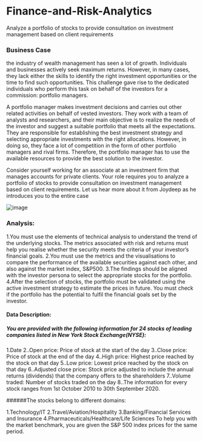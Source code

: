 # Finance-and-Risk-Analytics
 Analyze a portfolio of stocks to provide consultation on investment management based on client requirements

### Business Case 
the industry of wealth management has seen a lot of growth. Individuals and businesses actively seek maximum returns. However, in many cases, they lack either the skills to identify the right investment opportunities or the time to find such opportunities. This challenge gave rise to the dedicated individuals who perform this task on behalf of the investors for a commission: portfolio managers.

A portfolio manager makes investment decisions and carries out other related activities on behalf of vested investors. They work with a team of analysts and researchers, and their main objective is to realize the needs of the investor and suggest a suitable portfolio that meets all the expectations. They are responsible for establishing the best investment strategy and selecting appropriate investments with the right allocations. However, in doing so, they face a lot of competition in the form of other portfolio managers and rival firms. Therefore, the portfolio manager has to use the available resources to provide the best solution to the investor.

Consider yourself working for an associate at an investment firm that manages accounts for private clients. Your role requires you to analyze a portfolio of stocks to provide consultation on investment management based on client requirements. Let us hear more about it from Joydeep as he introduces you to the entire case

![image](https://github.com/RanjanRavi2398/Finance-and-Risk-Analytics-/assets/65977290/64944da7-5b42-47c5-af2e-23805c3e12a2)


### Analysis:
 1.You must use the elements of technical analysis to understand the trend of the underlying stocks. The metrics associated with risk and returns must help you realise whether the security meets the criteria of your investor’s financial goals.
2.You must use the metrics and the visualisations to compare the performance of the available securities against each other, and also against the market index, S&P500.
3.The findings should be aligned with the investor persona to select the appropriate stocks for the portfolio.
4.After the selection of stocks, the portfolio must be validated using the active investment strategy to estimate the prices in future. You must check if the portfolio has the potential to fulfil the financial goals set by the investor.

#### Data Description:

##### You are provided with the following information for 24 stocks of leading companies listed in New York Stock Exchange(NYSE):

1.Date
2..Open price: Price of stock at the start of the day
3..Close price: Price of stock at the end of the day
4..High price: Highest price reached by the stock on that day
5..Low price: Lowest price reached by the stock on that day
6..Adjusted close price: Stock price adjusted to include the annual returns (dividends) that the company offers to the shareholders
7..Volume traded: Number of stocks traded on the day
8..The information for every stock ranges from 1st October 2010 to 30th September 2020.

######The stocks belong to different domains:

1.Technology/IT
2.Travel/Aviation/Hospitality
3.Banking/Financial Services and Insurance
4.Pharmaceuticals/Healthcare/Life Sciences
To help you with the market benchmark, you are given the S&P 500 index prices for the same period.



